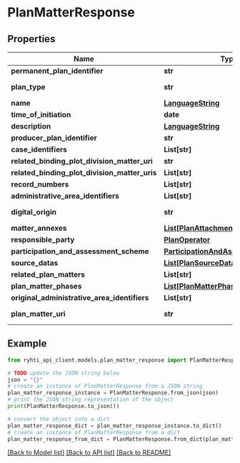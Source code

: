 # PlanMatterResponse


## Properties

Name | Type | Description | Notes
------------ | ------------- | ------------- | -------------
**permanent_plan_identifier** | **str** | pysyväKaavaTunnus Esim AK-00001 | 
**plan_type** | **str** | Kaavan tyyppi. Käytetään koodistoa &lt;a href&#x3D;\&quot;http://uri.suomi.fi/codelist/rytj/RY_Kaavalaji\&quot;&gt;http://uri.suomi.fi/codelist/rytj/RY_Kaavalaji&lt;/a&gt; | 
**name** | [**LanguageString**](LanguageString.md) | Lokalisoitu merkkijono-luokka eri kielille. Lisää vähintään yksi kieli. | 
**time_of_initiation** | **date** | vireilletulopäivämäärä | 
**description** | [**LanguageString**](LanguageString.md) | Lokalisoitu merkkijono-luokka eri kielille. Lisää vähintään yksi kieli. | [optional] 
**producer_plan_identifier** | **str** | kunnan tai maakunnan tuottajakohtainen kaavatunnus | [optional] 
**case_identifiers** | **List[str]** | asianhallintatunnukset | [optional] 
**related_binding_plot_division_matter_uri** | **str** | Deprecated, use relatedBindingPlotDivisionMatterUris | [optional] 
**related_binding_plot_division_matter_uris** | **List[str]** | Liittyvät pysyvät tonttijakoasiat (URI) | [optional] 
**record_numbers** | **List[str]** | diaarinumerot | [optional] 
**administrative_area_identifiers** | **List[str]** | Hallinnollisen alueen tunnus. Kuntatunnus tai maakuntatunnus. | 
**digital_origin** | **str** | Tieto kaavan digitaalisen muodon tuotantotavasta ja siihen liittyvästä juridisuuden asteesta. Käytetään koodistoa &lt;a href&#x3D;\&quot;http://uri.suomi.fi/codelist/rytj/RY_DigitaalinenAlkupera\&quot;&gt;http://uri.suomi.fi/codelist/rytj/RY_DigitaalinenAlkupera&lt;/a&gt; | 
**matter_annexes** | [**List[PlanAttachmentDocument]**](PlanAttachmentDocument.md) | Asian kuvaamiseen tai käsittelyyn olennaisesti kuuluva liitetty asiakirja. | [optional] 
**responsible_party** | [**PlanOperator**](PlanOperator.md) | Vastuutaho | [optional] 
**participation_and_assessment_scheme** | [**ParticipationAndAssessmentScheme**](ParticipationAndAssessmentScheme.md) | Osallistumis- ja arviointisuunnitelma | [optional] 
**source_datas** | [**List[PlanSourceData]**](PlanSourceData.md) | Lähtötietoaineisto | [optional] 
**related_plan_matters** | **List[str]** | Liittyvät kaava asiat (URI) | [optional] 
**plan_matter_phases** | [**List[PlanMatterPhaseUriResponse]**](PlanMatterPhaseUriResponse.md) |  | 
**original_administrative_area_identifiers** | **List[str]** |  | 
**plan_matter_uri** | **str** | Luokan pysyvä URI -muotoinen viittaustunniste (https://uri.rakennetunymparistontietojarjestelma.fi/planmatter/{identifier}) | [optional] [readonly] 

## Example

```python
from ryhti_api_client.models.plan_matter_response import PlanMatterResponse

# TODO update the JSON string below
json = "{}"
# create an instance of PlanMatterResponse from a JSON string
plan_matter_response_instance = PlanMatterResponse.from_json(json)
# print the JSON string representation of the object
print(PlanMatterResponse.to_json())

# convert the object into a dict
plan_matter_response_dict = plan_matter_response_instance.to_dict()
# create an instance of PlanMatterResponse from a dict
plan_matter_response_from_dict = PlanMatterResponse.from_dict(plan_matter_response_dict)
```
[[Back to Model list]](../README.md#documentation-for-models) [[Back to API list]](../README.md#documentation-for-api-endpoints) [[Back to README]](../README.md)


